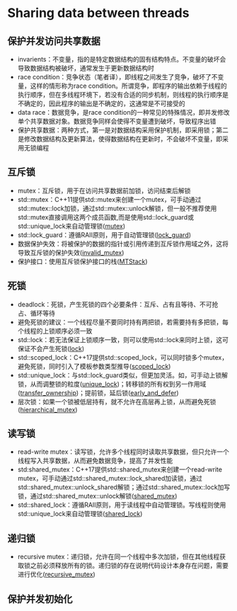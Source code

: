 # Sharing data between threads

## 保护并发访问共享数据
- invarients：不变量，指的是特定数据结构的固有结构特点。不变量的破坏会导致数据结构被破坏，通常发生于更新数据结构时
- race condition：竞争状态（笔者译），即线程之间发生了竞争，破坏了不变量，这样的情形称为race condition。所谓竞争，即程序的输出依赖于线程的执行顺序，但在多线程环境下，若没有合适的同步机制，则线程的执行顺序是不确定的，因此程序的输出是不确定的，这通常是不可接受的
- data race：数据竞争，是race condition的一种常见的特殊情况，即并发修改单个共享数据对象。数据竞争同样会使得不变量遭到破坏，导致程序出错
- 保护共享数据：两种方式，第一是对数据结构采用保护机制，即采用锁；第二是修改数据结构及更新算法，使得数据结构在更新时，不会破坏不变量，即采用无锁编程

## 互斥锁
- mutex：互斥锁，用于在访问共享数据前加锁，访问结束后解锁
- std::mutex：C++11提供std::mutex来创建一个mutex，可手动通过std::mutex::lock加锁，通过std::mutex::unlock解锁，但一般不推荐使用std::mutex直接调用这两个成员函数,而是使用std::lock_guard或std::unique_lock来自动管理锁([mutex](../src/sharing_data_between_threads/mutex.cpp))
- std::lock_guard：遵循RAII原则，用于自动管理锁([lock_guard](../src/sharing_data_between_threads/lock_guard.cpp))
- 数据保护失效：将被保护的数据的指针或引用传递到互斥锁作用域之外，这将导致互斥锁的保护失效([invalid_mutex](../src/sharing_data_between_threads/invalid_mutex.cpp))
- 保护接口：使用互斥锁保护接口的栈([MTStack](../src/sharing_data_between_threads/MTStack.cpp))

## 死锁
- deadlock：死锁，产生死锁的四个必要条件：互斥、占有且等待、不可抢占、循环等待
- 避免死锁的建议：一个线程尽量不要同时持有两把锁，若需要持有多把锁，每个线程的上锁顺序必须一致
- std::lock：若无法保证上锁顺序一致，则可以使用std::lock来同时上锁，这可保证不会产生死锁([lock](../src/sharing_data_between_threads/lock.cpp))
- std::scoped_lock：C++17提供std::scoped_lock，可以同时锁多个mutex，避免死锁，同时引入了模板参数类型推导([scoped_lock](../src/sharing_data_between_threads/scoped_lock.cpp))
- std::unique_lock：与std::lock_guard类似，但更加灵活。如，可手动上锁解锁，从而调整锁的粒度([unique_lock](../src/sharing_data_between_threads/unique_lock.cpp))；转移锁的所有权到另一作用域([transfer_ownership](../src/sharing_data_between_threads/transfer_ownership.cpp))；提前锁，延后锁([early_and_defer](../src/sharing_data_between_threads/early_and_defer.cpp))
- 层次锁：如果一个锁被低层持有，就不允许在高层再上锁，从而避免死锁([hierarchical_mutex](../src/sharing_data_between_threads/hierarchical_mutex.cpp))

## 读写锁
- read-write mutex：读写锁，允许多个线程同时读取共享数据，但只允许一个线程写入共享数据，从而避免数据竞争，提高了并发性能
- std:shared_mutex：C++17提供std::shared_mutex来创建一个read-write mutex，可手动通过std::shared_mutex::lock_shared加读锁，通过std::shared_mutex::unlock_shared解锁；通过std::shared_mutex::lock加写锁，通过std::shared_mutex::unlock解锁([shared_mutex](../src/sharing_data_between_threads/shared_mutex.cpp))
- std::shared_lock：遵循RAII原则，用于读线程中自动管理锁。写线程则使用std::unique_lock来自动管理锁([shared_lock](../src/sharing_data_between_threads/shared_lock.cpp))

## 递归锁
- recursive mutex：递归锁，允许在同一个线程中多次加锁，但在其他线程获取锁之前必须释放所有的锁。递归锁的存在说明代码设计本身存在问题，需要进行优化([recursive_mutex](../src/sharing_data_between_threads/recursive_mutex.cpp))

## 保护并发初始化
